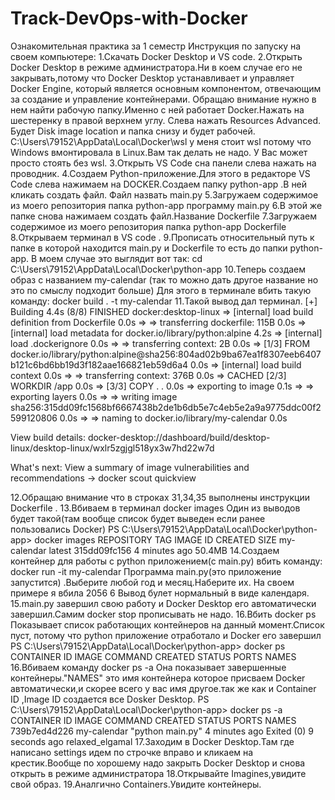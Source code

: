 # Track-DevOps-with-Docker
Ознакомительная практика за 1 семестр
Инструкция по запуску на своем компьютере:
1.Скачать Docker Desktop  и VS code.
2.Открыть Docker Desktop в режиме администратора.Ни в коем случае его не закрывать,потому что Docker Desktop устанавливает и управляет Docker Engine,
который является основным компонентом, отвечающим за создание и управление контейнерами. 
Обращаю внимание нужно в нем найти рабочую папку.Именно с ней работает Docker.Нажать на шестеренку в правой верхнем углу.
Слева нажать Resources Advanced.
 Будет Disk image location и папка снизу и будет рабочей.
 C:\Users\79152\AppData\Local\Docker\wsl   у меня стоит wsl потому что Windows вмонтировала в Linux.Вам так делать не надо.
 У Вас может просто стоять без wsl.
3.Открыть VS Code сна панели слева нажать на проводник.
4.Создаем Python-приложение.Для этого в редакторе VS Code слева  нажимаем на DOCKER.Создаем папку python-app .В ней кликать создать файл.
  Файл назвать main.py
5.Загружаем содержимое из моего репозитория папка python-app программу main.py
6.В этой же папке снова нажимаем создать файл.Название Dockerfile 
7.Загружаем содержимое из моего репозитория  папка python-app Dockerfile
8.Открываем терминал в VS code .
9.Прописать относительный путь к папке в которой находится main.py и Dockerfile то есть до папки python-app.
В моем случае это выглядит вот так:
cd C:\Users\79152\AppData\Local\Docker\python-app
10.Теперь создаем образ с названием my-calendar (так то можно дать другое название но это по смыслу подходит больше)
   Для этого в терминале вбить такую команду: docker build . -t my-calendar
11.Такой вывод дал терминал.
[+] Building 4.4s (8/8) FINISHED                                                                                                                  docker:desktop-linux
 => [internal] load build definition from Dockerfile                                                                                                              0.0s
 => => transferring dockerfile: 115B                                                                                                                              0.0s
 => [internal] load metadata for docker.io/library/python:alpine                                                                                                  4.2s
 => [internal] load .dockerignore                                                                                                                                 0.0s
 => => transferring context: 2B                                                                                                                                   0.0s
 => [1/3] FROM docker.io/library/python:alpine@sha256:804ad02b9ba67ea1f8307eeb6407b121c6bd6bb19d3f182aae166821eb59d6a4                                            0.0s 
 => [internal] load build context                                                                                                                                 0.0s
 => => transferring context: 376B                                                                                                                                 0.0s 
 => CACHED [2/3] WORKDIR /app                                                                                                                                     0.0s 
 => [3/3] COPY . .                                                                                                                                                0.0s 
 => exporting to image                                                                                                                                            0.1s 
 => => exporting layers                                                                                                                                           0.0s 
 => => writing image sha256:315dd09fc1568bf6667438b2de1b6db5e7c4eb5e2a9a9775ddc00f2599120806                                                                      0.0s 
 => => naming to docker.io/library/my-calendar                                                                                                                    0.0s 

View build details: docker-desktop://dashboard/build/desktop-linux/desktop-linux/wxlr5zgjgl518yx3w7hd22w7d

What's next:
    View a summary of image vulnerabilities and recommendations → docker scout quickview


12.Обращаю внимание что в строках 31,34,35 выполнены инструкции Dockerfile .
13.Вбиваем в терминал docker images
Один из выводов будет такой(там  вообще список будет  выведен если ранее пользовались Docker) 
PS C:\Users\79152\AppData\Local\Docker\python-app>  docker images
REPOSITORY                                                                   TAG       IMAGE ID       CREATED         SIZE
my-calendar                                                                  latest    315dd09fc156   4 minutes ago   50.4MB
14.Создаем контейнер для работы с python приложением(с main.py)
вбить команду:
docker run -it my-calendar 
Программа main.py(это приложение запустится) .Выберите любой год и месяц.Наберите их.
На своем примере я вбила 2056 6 
Вывод булет нормальный в виде календаря.
15.main.py завершил свою работу и Docker Desktop его автоматически завершил.Самим docker stop прописывать не надо.
16.Вбить docker ps 
Показывает список работающих контейнеров на данный момент.Список пуст, потому что python приложение отработало и Docker его завершил
PS C:\Users\79152\AppData\Local\Docker\python-app> docker ps
CONTAINER ID   IMAGE     COMMAND   CREATED   STATUS    PORTS     NAMES
16.Вбиваем команду docker ps -a 
Она показывает завершенные контейнеры."NAMES" это имя контейнера которое присваем Docker автоматически,и скорее всего у вас
имя другое.так же как и Container ID ,Image ID создается все Dosker Desktop.
PS C:\Users\79152\AppData\Local\Docker\python-app> docker ps -a
CONTAINER ID   IMAGE          COMMAND                  CREATED         STATUS                      PORTS                  NAMES
739b7ed4d226   my-calendar    "python main.py"         4 minutes ago   Exited (0) 9 seconds ago                           relaxed_elgamal
17.Заходим в Docker Desktop.Там где написано settings идем по строчке вправо и кликаем на крестик.Вообще по хорошему надо закрыть Docker Desktop и снова открыть в режиме администратора
18.Открывайте Imagines,увидите свой образ.
19.Аналгично Containers.Увидите контейнеры.


